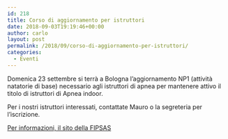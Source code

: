 ```yaml
---
id: 218
title: Corso di aggiornamento per istruttori
date: 2018-09-03T19:19:46+00:00
author: carlo
layout: post
permalink: /2018/09/corso-di-aggiornamento-per-istruttori/
categories:
  - Eventi
---
```


Domenica 23 settembre si terrà a Bologna l&#8217;aggiornamento NP1 (attività natatorie di base) necessario agli istruttori di apnea per mantenere attivo il titolo di istruttori di Apnea indoor.

Per i nostri istruttori interessati, contattate Mauro o la segreteria per l&#8217;iscrizione.

[Per informazioni, il sito della FIPSAS](http://www.fipsas.it/didattica/didattica-di-attivita-subacquee-e-nuoto-pinnato/corsi-di-aggiornamento-e-cross-over/corsi-di-aggiornamento-quadri-tecnici-apnea-bologna-23-settembre-2018)
